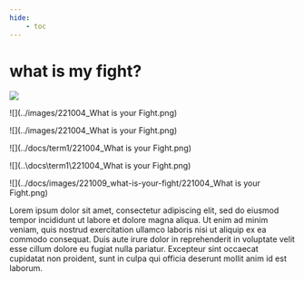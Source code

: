 ```yaml
---
hide:
    - toc
---
```


# what is my fight?

![](../images/perezoso.jpg)

![](../images/221004_What is your Fight.png)

![](../images/221004_What is your Fight.png)

![](../docs/term1/221004_What is your Fight.png)

![](..\docs\term1\221004_What is your Fight.png)

![](../docs/images/221009_what-is-your-fight/221004_What is your Fight.png)





Lorem ipsum dolor sit amet, consectetur adipiscing elit, sed do eiusmod tempor incididunt ut labore et dolore magna aliqua. Ut enim ad minim veniam, quis nostrud exercitation ullamco laboris nisi ut aliquip ex ea commodo consequat. Duis aute irure dolor in reprehenderit in voluptate velit esse cillum dolore eu fugiat nulla pariatur. Excepteur sint occaecat cupidatat non proident, sunt in culpa qui officia deserunt mollit anim id est laborum.
